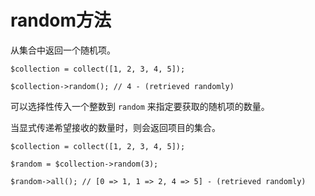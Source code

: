 # random方法

从集合中返回一个随机项。

```
$collection = collect([1, 2, 3, 4, 5]);

$collection->random(); // 4 - (retrieved randomly)
```

可以选择性传入一个整数到 `random` 来指定要获取的随机项的数量。

当显式传递希望接收的数量时，则会返回项目的集合。

```
$collection = collect([1, 2, 3, 4, 5]);

$random = $collection->random(3);

$random->all(); // [0 => 1, 1 => 2, 4 => 5] - (retrieved randomly)
```
